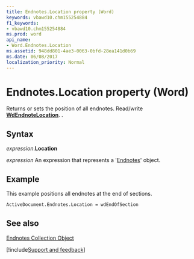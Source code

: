 ```yaml
---
title: Endnotes.Location property (Word)
keywords: vbawd10.chm155254884
f1_keywords:
- vbawd10.chm155254884
ms.prod: word
api_name:
- Word.Endnotes.Location
ms.assetid: 948dd801-4ae3-0063-0bfd-28ea141d0b69
ms.date: 06/08/2017
localization_priority: Normal
---
```



# Endnotes.Location property (Word)

Returns or sets the position of all endnotes. Read/write  **[WdEndnoteLocation](Word.WdEndnoteLocation.md)**. .


## Syntax

_expression_.**Location** 

 _expression_ An expression that represents a '[Endnotes](Word.endnotes.md)' object.


## Example

This example positions all endnotes at the end of sections.


```vb
ActiveDocument.Endnotes.Location = wdEndOfSection
```


## See also


[Endnotes Collection Object](Word.endnotes.md)

[!include[Support and feedback](~/includes/feedback-boilerplate.md)]
